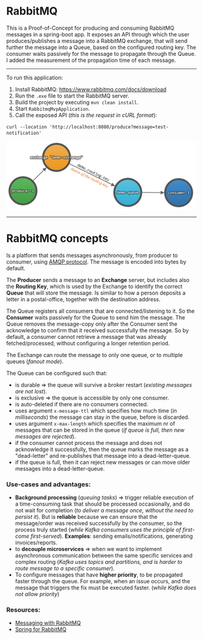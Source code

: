 # RabbitMQ
This is a Proof-of-Concept for producing and consuming RabbitMQ messages in a spring-boot app. It exposes an API through which the user produces/publishes a message into a RabbitMQ exchange, that will send further the message into a Queue, based on the configured routing key. The consumer waits passively for the message to propagate through the Queue. I added the measurement of the propagation time of each message.

---

To run this application:
1) Install RabbitMQ: https://www.rabbitmq.com/docs/download
2) Run the `.exe` file to start the RabbitMQ server.
4) Build the project by executing `mvn clean install`.
6) Start `RabbitmqMvpApplication`.
7) Call the exposed API (_this is the request in cURL format_):
```
curl --location 'http://localhost:8080/produce?message=test-notification'
```

![RabbitMQ components.png](RabbitMQ%20components.png)

---

# RabbitMQ concepts

Is a platform that sends messages asynchronously, from producer to consumer, using [AMQP protocol](https://docs.spring.io/spring-boot/3.3.5/reference/messaging/amqp.html). The message is encoded into bytes by default.

The **Producer** sends a message to an **Exchange** server, but includes also the **Routing Key**, which is used by the Exchange to identify the correct **Queue** that will store the message. Is similar to how a person deposits a letter in a postal-office, together with the destination address.

The Queue registers all consumers that are connected/listening to it. So the **Consumer** waits passively for the Queue to send him the message. The Queue removes the message-copy only after the Consumer sent the acknowledge to confirm that it received successfully the message. So by default, a consumer cannot retrieve a message that was already fetched/processed, without configuring a longer retention period.

The Exchange can route the message to only one queue, or to multiple queues (_fanout mode_).

The Queue can be configured such that:
* is durable => the queue will survive a broker restart (_existing messages are not lost_).
* is exclusive => the queue is accessible by only one consumer.
* is auto-deleted if there are no consumers connected.
* uses argument `x-message-ttl` which specifies how much time (_in milliseconds_) the message can stay in the queue, before is discarded.
* uses argument `x-max-length` which specifies the maximum nr of messages that can be stored in the queue (_if queue is full, then new messages are rejected_).
* if the consumer cannot process the message and does not acknowledge it successfully, then the queue marks the message as a "dead-letter" and re-publishes that message into a dead-letter-queue.
* if the queue is full, then it can reject new messages or can move older messages into a dead-letter-queue.

### Use-cases and advantages:
* **Background processing** (_queuing tasks_) => trigger reliable execution of a time-consuming task that should be processed occasionally, and do not wait for completion  (_to deliver a message once, without the need to persist it_). But is **reliable** because we can ensure that the message/order was received successfully by the consumer, so the process truly started (_while Kafka consumers uses the principle of first-come first-served_). **Examples**: sending emails/notifications, generating invoices/reports.
* to **decouple microservices** => when we want to implement asynchronous communication between the same specific services and complex routing (_Kafka uses topics and partitions, and is harder to route message to a specific consumer_).
* To configure messages that have **higher priority**, to be propagated faster through the queue. For example, when an issue occurs, and the message that triggers the fix must be executed faster. (_while Kafka does not allow priority_)

### Resources:
* [Messaging with RabbitMQ](https://spring.io/guides/gs/messaging-rabbitmq/)
* [Spring for RabbitMQ](https://docs.spring.io/spring-boot/3.3.5/reference/messaging/amqp.html)
